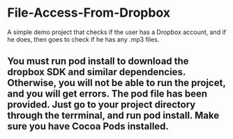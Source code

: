 # File-Access-From-Dropbox
A simple demo project that checks if the user has a Dropbox account, and if he does, then goes to check if he has any .mp3 files. 

## You must run pod install to download the dropbox SDK and similar dependencies. Otherwise, you will not be able to run the projcet, and you will get errors. The pod file has been provided. Just go to your project directory through the terrminal, and run pod install. Make sure you have Cocoa Pods installed. 
